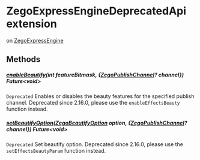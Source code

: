 


# ZegoExpressEngineDeprecatedApi extension
on [ZegoExpressEngine](../zego_uikit_prebuilt_live_audio_room/ZegoExpressEngine-class.md)
















## Methods

##### [~~enableBeautify~~](../zego_uikit_prebuilt_live_audio_room/ZegoExpressEngineDeprecatedApi/enableBeautify.md)(int featureBitmask, {[ZegoPublishChannel](../zego_uikit_prebuilt_live_audio_room/ZegoPublishChannel.md)? channel}) Future&lt;void>



<code>Deprecated</code> Enables or disables the beauty features for the specified publish channel. Deprecated since 2.16.0, please use the <code>enableEffectsBeauty</code> function instead.  




##### [~~setBeautifyOption~~](../zego_uikit_prebuilt_live_audio_room/ZegoExpressEngineDeprecatedApi/setBeautifyOption.md)([ZegoBeautifyOption](../zego_uikit_prebuilt_live_audio_room/ZegoBeautifyOption-class.md) option, {[ZegoPublishChannel](../zego_uikit_prebuilt_live_audio_room/ZegoPublishChannel.md)? channel}) Future&lt;void>



<code>Deprecated</code> Set beautify option. Deprecated since 2.16.0, please use the <code>setEffectsBeautyParam</code> function instead.  


















